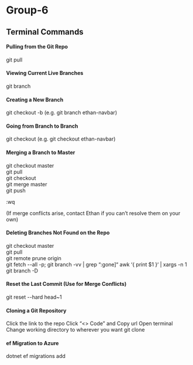 # Group-6

## Terminal Commands

#### Pulling from the Git Repo
git pull

#### Viewing Current Live Branches 
git branch 

#### Creating a New Branch 
git checkout -b <branch-name>(e.g. git branch ethan-navbar)

#### Going from Branch to Branch 
git checkout <branch-name> (e.g. git checkout ethan-navbar) 

#### Merging a Branch to Master 
git checkout master <BR>
git pull <BR>
git checkout <BRANCH> <BR>
git merge master <BR>
git push 

:wq

(If merge conflicts arise, contact Ethan if you can’t resolve them on your own) 

#### Deleting Branches Not Found on the Repo 
git checkout master <BR>
git pull <BR>
git remote prune origin <BR>
git fetch --all -p; git branch -vv | grep “:gone]“ awk ‘{ print $1 }‘  | xargs -n 1 git branch -D

#### Reset the Last Commit (Use for Merge Conflicts) 
git reset --hard head~1

#### Cloning a Git Repository
Click the link to the repo
Click “<> Code” and Copy url 
Open terminal 
Change working directory to wherever you want 
git clone <copied url>


#### ef Migration to Azure
dotnet ef migrations add <title>
dotnet ef database update -v
